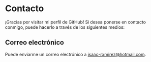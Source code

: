

# Contacto

¡Gracias por visitar mi perfil de GitHub! Si desea ponerse en contacto conmigo, puede hacerlo a través de los siguientes medios:

## Correo electrónico

Puede enviarme un correo electrónico a [isaac-rxmirez@hotmail.com](mailto:isaac-rxmirez@hotmail.com).
